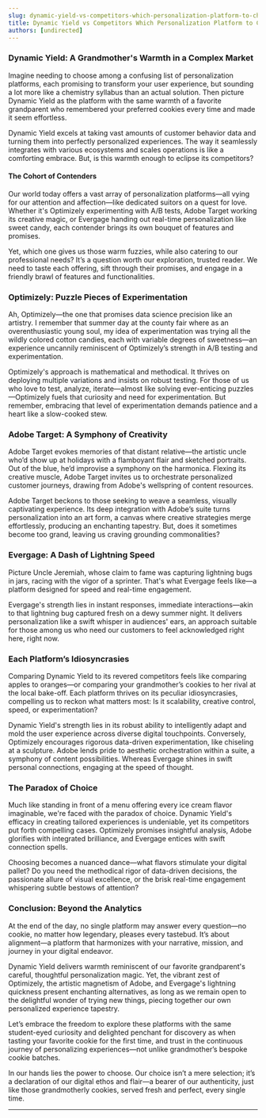 ```yaml
---
slug: dynamic-yield-vs-competitors-which-personalization-platform-to-choose
title: Dynamic Yield vs Competitors Which Personalization Platform to Choose
authors: [undirected]
---
```



### Dynamic Yield: A Grandmother's Warmth in a Complex Market

Imagine needing to choose among a confusing list of personalization platforms, each promising to transform your user experience, but sounding a lot more like a chemistry syllabus than an actual solution. Then picture Dynamic Yield as the platform with the same warmth of a favorite grandparent who remembered your preferred cookies every time and made it seem effortless.

Dynamic Yield excels at taking vast amounts of customer behavior data and turning them into perfectly personalized experiences. The way it seamlessly integrates with various ecosystems and scales operations is like a comforting embrace. But, is this warmth enough to eclipse its competitors?

#### The Cohort of Contenders  

Our world today offers a vast array of personalization platforms—all vying for our attention and affection—like dedicated suitors on a quest for love. Whether it's Optimizely experimenting with A/B tests, Adobe Target working its creative magic, or Evergage handing out real-time personalization like sweet candy, each contender brings its own bouquet of features and promises.

Yet, which one gives us those warm fuzzies, while also catering to our professional needs? It’s a question worth our exploration, trusted reader. We need to taste each offering, sift through their promises, and engage in a friendly brawl of features and functionalities.

### Optimizely: Puzzle Pieces of Experimentation

Ah, Optimizely—the one that promises data science precision like an artistry. I remember that summer day at the county fair where as an overenthusiastic young soul, my idea of experimentation was trying all the wildly colored cotton candies, each with variable degrees of sweetness—an experience uncannily reminiscent of Optimizely’s strength in A/B testing and experimentation.

Optimizely's approach is mathematical and methodical. It thrives on deploying multiple variations and insists on robust testing. For those of us who love to test, analyze, iterate—almost like solving ever-enticing puzzles—Optimizely fuels that curiosity and need for experimentation. But remember, embracing that level of experimentation demands patience and a heart like a slow-cooked stew.

### Adobe Target: A Symphony of Creativity

Adobe Target evokes memories of that distant relative—the artistic uncle who’d show up at holidays with a flamboyant flair and sketched portraits. Out of the blue, he’d improvise a symphony on the harmonica. Flexing its creative muscle, Adobe Target invites us to orchestrate personalized customer journeys, drawing from Adobe's wellspring of content resources.

Adobe Target beckons to those seeking to weave a seamless, visually captivating experience. Its deep integration with Adobe’s suite turns personalization into an art form, a canvas where creative strategies merge effortlessly, producing an enchanting tapestry. But, does it sometimes become too grand, leaving us craving grounding commonalities?

### Evergage: A Dash of Lightning Speed

Picture Uncle Jeremiah, whose claim to fame was capturing lightning bugs in jars, racing with the vigor of a sprinter. That's what Evergage feels like—a platform designed for speed and real-time engagement.

Evergage's strength lies in instant responses, immediate interactions—akin to that lightning bug captured fresh on a dewy summer night. It delivers personalization like a swift whisper in audiences' ears, an approach suitable for those among us who need our customers to feel acknowledged right here, right now.

### Each Platform’s Idiosyncrasies

Comparing Dynamic Yield to its revered competitors feels like comparing apples to oranges—or comparing your grandmother’s cookies to her rival at the local bake-off. Each platform thrives on its peculiar idiosyncrasies, compelling us to reckon what matters most: Is it scalability, creative control, speed, or experimentation?

Dynamic Yield's strength lies in its robust ability to intelligently adapt and mold the user experience across diverse digital touchpoints. Conversely, Optimizely encourages rigorous data-driven experimentation, like chiseling at a sculpture. Adobe lends pride to aesthetic orchestration within a suite, a symphony of content possibilities. Whereas Evergage shines in swift personal connections, engaging at the speed of thought.

### The Paradox of Choice

Much like standing in front of a menu offering every ice cream flavor imaginable, we're faced with the paradox of choice. Dynamic Yield's efficacy in creating tailored experiences is undeniable, yet its competitors put forth compelling cases. Optimizely promises insightful analysis, Adobe glorifies with integrated brilliance, and Evergage entices with swift connection spells.

Choosing becomes a nuanced dance—what flavors stimulate your digital pallet? Do you need the methodical rigor of data-driven decisions, the passionate allure of visual excellence, or the brisk real-time engagement whispering subtle bestows of attention?

### Conclusion: Beyond the Analytics

At the end of the day, no single platform may answer every question—no cookie, no matter how legendary, pleases every tastebud. It’s about alignment—a platform that harmonizes with your narrative, mission, and journey in your digital endeavor.

Dynamic Yield delivers warmth reminiscent of our favorite grandparent's careful, thoughtful personalization magic. Yet, the vibrant zest of Optimizely, the artistic magnetism of Adobe, and Evergage's lightning quickness present enchanting alternatives, as long as we remain open to the delightful wonder of trying new things, piecing together our own personalized experience tapestry.

Let’s embrace the freedom to explore these platforms with the same student-eyed curiosity and delighted penchant for discovery as when tasting your favorite cookie for the first time, and trust in the continuous journey of personalizing experiences—not unlike grandmother’s bespoke cookie batches.

In our hands lies the power to choose. Our choice isn’t a mere selection; it’s a declaration of our digital ethos and flair—a bearer of our authenticity, just like those grandmotherly cookies, served fresh and perfect, every single time.

---